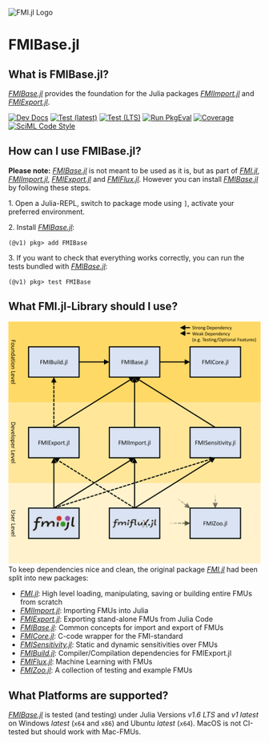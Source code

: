 ![FMI.jl Logo](https://github.com/ThummeTo/FMI.jl/blob/main/logo/dark/fmijl_logo_640_320.png?raw=true "FMI.jl Logo")
# FMIBase.jl

## What is FMIBase.jl?
[*FMIBase.jl*](https://github.com/ThummeTo/FMIBase.jl) provides the foundation for the Julia packages [*FMIImport.jl*](https://github.com/ThummeTo/FMIImport.jl) and [*FMIExport.jl*](https://github.com/ThummeTo/FMIExport.jl).

[![Dev Docs](https://img.shields.io/badge/docs-dev-blue.svg)](https://ThummeTo.github.io/FMI.jl/dev)
[![Test (latest)](https://github.com/ThummeTo/FMIBase.jl/actions/workflows/TestLatest.yml/badge.svg)](https://github.com/ThummeTo/FMIBase.jl/actions/workflows/TestLatest.yml)
[![Test (LTS)](https://github.com/ThummeTo/FMIBase.jl/actions/workflows/TestLTS.yml/badge.svg)](https://github.com/ThummeTo/FMIBase.jl/actions/workflows/TestLTS.yml)
[![Run PkgEval](https://github.com/ThummeTo/FMIBase.jl/actions/workflows/Eval.yml/badge.svg)](https://github.com/ThummeTo/FMIBase.jl/actions/workflows/Eval.yml)
[![Coverage](https://codecov.io/gh/ThummeTo/FMIBase.jl/branch/main/graph/badge.svg)](https://codecov.io/gh/ThummeTo/FMIBase.jl)
[![SciML Code Style](https://img.shields.io/static/v1?label=code%20style&message=SciML&color=9558b2&labelColor=389826)](https://github.com/SciML/SciMLStyle)

## How can I use FMIBase.jl?
**Please note:** [*FMIBase.jl*](https://github.com/ThummeTo/FMIBase.jl) is not meant to be used as it is, but as part of [*FMI.jl*](https://github.com/ThummeTo/FMI.jl), [*FMIImport.jl*](https://github.com/ThummeTo/FMIImport.jl), [*FMIExport.jl*](https://github.com/ThummeTo/FMIExport.jl) and [*FMIFlux.jl*](https://github.com/ThummeTo/FMIFlux.jl). However you can install [*FMIBase.jl*](https://github.com/ThummeTo/FMIBase.jl) by following these steps.

1\. Open a Julia-REPL, switch to package mode using `]`, activate your preferred environment.

2\. Install [*FMIBase.jl*](https://github.com/ThummeTo/FMIBase.jl):
```julia-repl
(@v1) pkg> add FMIBase
```

3\. If you want to check that everything works correctly, you can run the tests bundled with [*FMIBase.jl*](https://github.com/ThummeTo/FMIBase.jl):
```julia-repl
(@v1) pkg> test FMIBase
```

## What FMI.jl-Library should I use?
![FMI.jl Family](https://github.com/ThummeTo/FMI.jl/blob/main/docs/src/assets/FMI_JL_family.png?raw=true "FMI.jl Family")
To keep dependencies nice and clean, the original package [*FMI.jl*](https://github.com/ThummeTo/FMI.jl) had been split into new packages:
- [*FMI.jl*](https://github.com/ThummeTo/FMI.jl): High level loading, manipulating, saving or building entire FMUs from scratch
- [*FMIImport.jl*](https://github.com/ThummeTo/FMIImport.jl): Importing FMUs into Julia
- [*FMIExport.jl*](https://github.com/ThummeTo/FMIExport.jl): Exporting stand-alone FMUs from Julia Code
- [*FMIBase.jl*](https://github.com/ThummeTo/FMIBase.jl): Common concepts for import and export of FMUs
- [*FMICore.jl*](https://github.com/ThummeTo/FMICore.jl): C-code wrapper for the FMI-standard
- [*FMISensitivity.jl*](https://github.com/ThummeTo/FMISensitivity.jl): Static and dynamic sensitivities over FMUs
- [*FMIBuild.jl*](https://github.com/ThummeTo/FMIBuild.jl): Compiler/Compilation dependencies for FMIExport.jl
- [*FMIFlux.jl*](https://github.com/ThummeTo/FMIFlux.jl): Machine Learning with FMUs
- [*FMIZoo.jl*](https://github.com/ThummeTo/FMIZoo.jl): A collection of testing and example FMUs

## What Platforms are supported?
[*FMIBase.jl*](https://github.com/ThummeTo/FMIBase.jl) is tested (and testing) under Julia Versions *v1.6 LTS* and *v1 latest* on Windows *latest* (`x64` and `x86`) and Ubuntu *latest* (`x64`). MacOS is not CI-tested but should work with Mac-FMUs.
